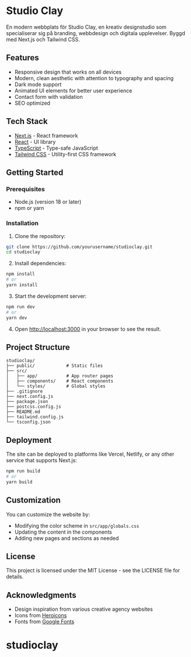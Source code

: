 # Studio Clay

En modern webbplats för Studio Clay, en kreativ designstudio som specialiserar sig på branding, webbdesign och digitala upplevelser. Byggd med Next.js och Tailwind CSS. 

## Features

- Responsive design that works on all devices
- Modern, clean aesthetic with attention to typography and spacing
- Dark mode support
- Animated UI elements for better user experience
- Contact form with validation
- SEO optimized

## Tech Stack

- [Next.js](https://nextjs.org/) - React framework
- [React](https://reactjs.org/) - UI library
- [TypeScript](https://www.typescriptlang.org/) - Type-safe JavaScript
- [Tailwind CSS](https://tailwindcss.com/) - Utility-first CSS framework

## Getting Started

### Prerequisites

- Node.js (version 18 or later)
- npm or yarn

### Installation

1. Clone the repository:

```bash
git clone https://github.com/yourusername/studioclay.git
cd studioclay
```

2. Install dependencies:

```bash
npm install
# or
yarn install
```

3. Start the development server:

```bash
npm run dev
# or
yarn dev
```

4. Open [http://localhost:3000](http://localhost:3000) in your browser to see the result.

## Project Structure

```
studioclay/
├── public/            # Static files
├── src/
│   ├── app/           # App router pages
│   ├── components/    # React components
│   └── styles/        # Global styles
├── .gitignore
├── next.config.js
├── package.json
├── postcss.config.js
├── README.md
├── tailwind.config.js
└── tsconfig.json
```

## Deployment

The site can be deployed to platforms like Vercel, Netlify, or any other service that supports Next.js:

```bash
npm run build
# or
yarn build
```

## Customization

You can customize the website by:

- Modifying the color scheme in `src/app/globals.css`
- Updating the content in the components
- Adding new pages and sections as needed

## License

This project is licensed under the MIT License - see the LICENSE file for details.

## Acknowledgments

- Design inspiration from various creative agency websites
- Icons from [Heroicons](https://heroicons.com/)
- Fonts from [Google Fonts](https://fonts.google.com/)
# studioclay
